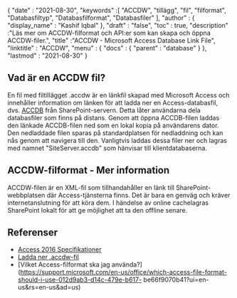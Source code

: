 {
  "date" : "2021-08-30",
  "keywords" :[ "ACCDW", "tillägg", "fil", "filformat", "Databasfiltyp", "Databasfilformat", "Databasfiler" ],
  "author" : {
    "display_name" : "Kashif Iqbal"
},
  "draft" : "false",
  "toc" : true,
  "description" :"Läs mer om ACCDW-filformat och API:er som kan skapa och öppna ACCDW-filer.",
  "title" :"ACCDW - Microsoft Access Database Link File",
  "linktitle" : "ACCDW",
  "menu" : {
    "docs" : {
      "parent" : "database"
}
},
  "lastmod" : "2021-08-30"
}

## Vad är en ACCDW fil?

En fil med filtillägget .accdw är en länkfil skapad med Microsoft Access och innehåller information om länken för att ladda ner en Access-databasfil, dvs. [ACCDB](/sv/database/accdb/) från SharePoint-servern. Detta låter användarna dela databasfiler som finns på distans. Genom att öppna ACCDB-filen laddas den länkade ACCDB-filen ned som en lokal kopia på användarens dator. Den nedladdade filen sparas på standardplatsen för nedladdning och kan nås genom att navigera till den. Vanligtvis laddas dessa filer ner och lagras med namnet "SiteServer.accdb" som hänvisar till klientdatabaserna.

## ACCDW-filformat - Mer information

ACCDW-filen är en XML-fil som tillhandahåller en länk till SharePoint-webbplatsen där Access-tjänsterna finns. Det är bara en genväg och kräver internetanslutning för att köra dem. I händelse av online cachelagras SharePoint lokalt för att ge möjlighet att ta den offline senare.

## Referenser

* [Access 2016 Specifikationer](https://support.microsoft.com/en-us/office/access-specifications-0cf3c66f-9cf2-4e32-9568-98c1025bb47c)
* [Ladda ner .accdw-fil](https://social.technet.microsoft.com/Forums/en-US/7bf02e9e-6246-44da-9513-4cf8f2cc2fb2/downloaded-accdw-file)
* [Vilket Access-filformat ska jag använda?](https://support.microsoft.com/en-us/office/which-access-file-format-should-i-use-012d9ab3-d14c-479e-b617- be66f9070b41?ui=en-us&rs=en-us&ad=us)

